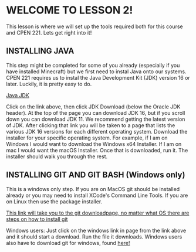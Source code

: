 # WELCOME TO LESSON 2!

This lesson is where we will set up the tools required both for this course and CPEN 221. Lets get right into it!

## INSTALLING JAVA

This step might be completed for some of you already (especially if you have installed Minecraft) but we first need to instal Java onto our systems. CPEN 221 requires us to instal the Java Development Kit (JDK) version 16 or later. Luckily, it is pretty easy to do.

[Java JDK](https://www.oracle.com/java/technologies/javase-downloads.html#JDK14)

Click on the link above, then click JDK Download (below the Oracle JDK header). At the top of the page you can download JDK 16, but if you scroll down you can download JDK 11. We recommend getting the latest version of JDK.
After clicking that link you will be taken to a page that lists the various JDK 16 versions for each different operating system. Download the installer for your specific operating system. For example, if I am on Windows I would want to download the Windows x64 Installer. If I am on mac I would want the macOS Installer. Once that is downloaded, run it. The installer should walk you through the rest.

## INSTALLING GIT AND GIT BASH (Windows only)

This is a windows only step. If you are on MacOS git should be installed already or you may need to install XCode's Command Line Tools. If you are on Linux then use the package installer.

[This link will take you to the git downloadpage, no matter what OS there are steps on how to install git](https://git-scm.com/downloads)

Windows users: Just click on the windows link in page from the link above and it should start a download. Run the file it downloads.
Windows users also have to download git for windows, found [here!](https://gitforwindows.org/)
